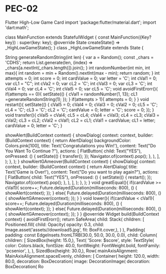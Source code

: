 # PEC-02
Flutter High-Low Game Card
import 'package:flutter/material.dart';
import 'dart:math';

class MainFunction extends StatefulWidget {
  const MainFunction({Key? key}) : super(key: key);
  @override
    State<MainFunction> createState() => _HighLowGameState();
    }
class _HighLowGameState extends State<MainFunction> {

  String generateRandomString(int len) {
      var a = Random();
          const _chars = 'CDHS';
              return List.generate(len, (index) => _chars[a.nextInt(_chars.length)]).join();
                }
                  int randomNumber(int min, int max){
                      int random = min + Random().nextInt(max - min);
                          return random;
                            }
                              int attempts = 0;
                                int score = 0;
                                  int cardValue = 0;
                                    var letter = 'C';
                                      int cVal1 = 0;
                                        var cL1 = "C";
                                          int cVa2 = 0;
                                            var cL2 = 'C';
                                              int cVal3 = 0;
                                                var cL3 = 'C';
                                                  int cVal4 = 0;
                                                    var cL4 = 'C';
                                                      int cVal5 = 0;
                                                        var cL5 = 'C';
  void avoidFirstErorr(){
      if(attempts == 0){
            setState(() {
                    cVal1 = randomNumber(1, 13);
                            cL1 =generateRandomString(1);
                                  });
                                      }
                                          if(attempts > 1){
                                                attempts = 0;
                                                    }
                                                      }
                                                        void restart(){
                                                            setState(() {
                                                                  cVal5 = 0;
                                                                        cVal4 = 0;
                                                                              cVal3 = 0;
                                                                                    cVal2 = 0;
                                                                                          cL5 = 'C';
                                                                                                cL4 = 'C';
                                                                                                      cL3 = 'C';
                                                                                                            cL2 = 'C';
                                                                                                                  cardValue = 0;
                                                                                                                        letter = 'C';
                                                                                                                              score = 0;
                                                                                                                                  });
                                                                                                                                    }
  void transfer(){
      cVal5 = cVal4;
          cL5 = cL4;
    cVal4 = cVal3;
        cL4 = cL3;
    cVal3 = cVal2;
        cL3 = cL2;
    cVal2 = cVal1;
        cL2 = cL1;
    cVal1 = cardValue;
        cL1 = letter;
    cardValue = 0;
        letter = 'C';
          }


  showAlert(BuildContext context) {
      showDialog(
            context: context,
                  builder: (BuildContext context) {
                          return AlertDialog(
                                    backgroundColor: Colors.pink[100],
                                              title: Text('Congratulations you Win!'),
                                                        content: Text("Do You Want To Continue ?"),
                                                                  actions: <Widget>[
                                                                              FlatButton(
                                                                                            child: Text("YES"),
                                                                                                          onPressed: () {
                                                                                                                          setState(() {
                                                                                                                                            transfer();
                                                                                                                                                            });
                                                                                                                                                                            Navigator.of(context).pop();
                                                                                                                                                                                          },
                                                                                                                                                                                                      ),
          ],
                  );
                        },
                            );
                              }
                                showAlertGAmeover(BuildContext context) {
                                    showDialog(
                                          context: context,
                                                builder: (BuildContext context) {
                                                        return AlertDialog(
                                                                  title: Text('Game is Over!'),
                                                                            content: Text("Do you want to play again?"),
                                                                                      actions: <Widget>[
                                                                                                  FlatButton(
                                                                                                                child: Text("YES"),
                                                                                                                              onPressed: () {
                                                                                                                                              setState(() {
                                                                                                                                                                restart();
                                                                                                                                                                                });
                                                                                                                                                                                                Navigator.of(context).pop();
                                                                                                                                                                                                              },
                                                                                                                                                                                                                          ),
          ],
                  );
                        },
                            );
                              }
                                void greatEqual(){
                                    if(cardValue >= cVal1){
                                          score++;
                                                Future.delayed(Duration(milliseconds: 800), () {
                                                        showAlert(context);
                                                              });
                                                                  }
                                                                      else{
                                                                            Future.delayed(Duration(milliseconds: 800), () {
                                                                                    showAlertGAmeover(context);
                                                                                          });
                                                                                              }
                                                                                                }
                                                                                                  void lower(){
                                                                                                      if(cardValue < cVal1){
                                                                                                            score++;
                                                                                                                  Future.delayed(Duration(milliseconds: 800), () {
                                                                                                                          showAlert(context);
                                                                                                                                });
                                                                                                                                    }
                                                                                                                                        else{
                                                                                                                                              Future.delayed(Duration(milliseconds: 800), () {
                                                                                                                                                      showAlertGAmeover(context);
                                                                                                                                                            });
                                                                                                                                                                }
                                                                                                                                                                  }
  @override
    Widget build(BuildContext context) {
        avoidFirstErorr();
            return SafeArea(
                  child: Stack(
                            children: [
                                        Positioned.fill(
                                                        child: Opacity(
                                                                          opacity: 0.3,
                                                                                            child: Image.asset('assets//download5.jpg',
                                                                                                                fit: BoxFit.cover,),
                                                                                                                                )
                                                                                                                                            ),
                                                                                                                                                        Padding(
                                                                                                                                                                      padding: const EdgeInsets.fromLTRB(30.0, 50.0, 30.0, 0.0),
                                                                                                                                                                                    child: Column(
                                                                                                                                                                                                    children: [
                                                                                                                                                                                                                      SizedBox(height: 15.0,),
                                                                                                                                                                                                                                        Text(
                                                                                                                                                                                                                                                            'Score: $score',
                                                                                                                                                                                                                                                                                style: TextStyle(
                                                                                                                                                                                                                                                                                                      color: Colors.black,
                                                                                                                                                                                                                                                                                                                            fontSize: 40.0,
                                                                                                                                                                                                                                                                                                                                                  fontWeight: FontWeight.bold,
                                                                                                                                                                                                                                                                                                                                                                        fontFamily: 'pcsenior',
                                                                                                                                                                                                                                                                                                                                                                                            ),
                                                                                                                                                                                                                                                                                                                                                                                                              ),
                                                                                                                                                                                                                                                                                                                                                                                                                                SizedBox(height: 30.0,),
                                                                                                                                                                                                                                                                                                                                                                                                                                                  Row(
                                                                                                                                                                                                                                                                                                                                                                                                                                                                        mainAxisAlignment: MainAxisAlignment.spaceEvenly,
                                                                                                                                                                                                                                                                                                                                                                                                                                                                                              children: <Widget>[
                                                                                                                                                                                                                                                                                                                                                                                                                                                                                                                      Container(
                                                                                                                                                                                                                                                                                                                                                                                                                                                                                                                                                height: 120.0,
                                                                                                                                                                                                                                                                                                                                                                                                                                                                                                                                                                          width: 80.0,
                          decoration: BoxDecoration(
                                                      image: DecorationImage(
                          decoration: BoxDecoration(
                  Ro
